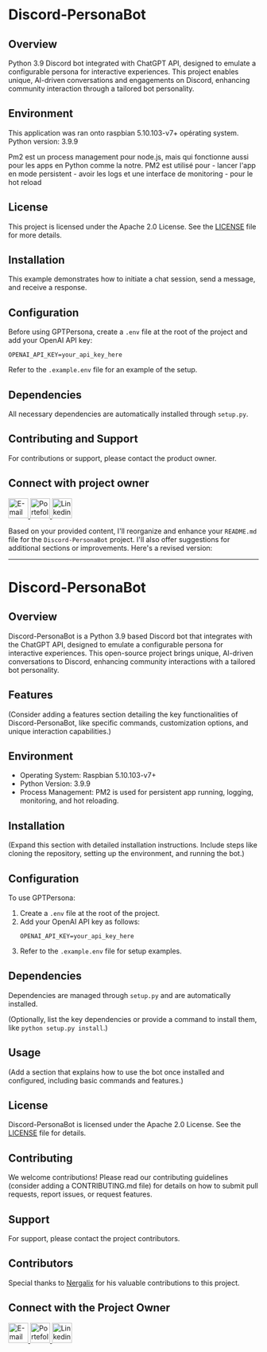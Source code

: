 # Discord-PersonaBot

## Overview

Python 3.9 Discord bot integrated with ChatGPT API, designed to emulate a configurable persona for interactive experiences. This project enables unique, AI-driven conversations and engagements on Discord, enhancing community interaction through a tailored bot personality.

## Environment 

This application was ran onto raspbian 5.10.103-v7+ opérating system.
Python version: 3.9.9

Pm2 est un process management pour node.js, mais qui fonctionne aussi pour les apps en Python comme la notre.
PM2 est utilisé pour - lancer l'app en mode persistent - avoir les logs et une interface de monitoring - pour le hot reload 

## License
This project is licensed under the Apache 2.0 License. See the [LICENSE](./LICENCE) file for more details.

## Installation

This example demonstrates how to initiate a chat session, send a message, and receive a response.

## Configuration
Before using GPTPersona, create a `.env` file at the root of the project and add your OpenAI API key:
```
OPENAI_API_KEY=your_api_key_here
```
Refer to the `.example.env` file for an example of the setup.

## Dependencies
All necessary dependencies are automatically installed through `setup.py`.

## Contributing and Support
For contributions or support, please contact the product owner.

## Connect with project owner

<div> 
   <a href="https://portfolio.dopee.io/#/contact" target="_blank">
      <img src="https://img.shields.io/badge/Email-D14836?style=for-the-badge&logo=maildotru&logoColor=white" alt="E-mail" height=40>
   </a>
   
   <a href="https://portfolio.dopee.io" target="_blank">
      <img src="https://img.shields.io/badge/Portefolio-green?style=for-the-badge&logo=vuedotjs&logoColor=white" alt="Portefolio" height=40>
   </a>
   
   <a href="https://www.linkedin.com/in/malo-le-mestre/" target="_blank">
      <img src="https://img.shields.io/badge/LinkedIn-0077B5?style=for-the-badge&logo=linkedin&logoColor=white" alt="Linkedin" height=40>
   </a>
</div>










Based on your provided content, I'll reorganize and enhance your `README.md` file for the `Discord-PersonaBot` project. I'll also offer suggestions for additional sections or improvements. Here's a revised version:

---

# Discord-PersonaBot

## Overview

Discord-PersonaBot is a Python 3.9 based Discord bot that integrates with the ChatGPT API, designed to emulate a configurable persona for interactive experiences. This open-source project brings unique, AI-driven conversations to Discord, enhancing community interactions with a tailored bot personality.

## Features

(Consider adding a features section detailing the key functionalities of Discord-PersonaBot, like specific commands, customization options, and unique interaction capabilities.)

## Environment 

- Operating System: Raspbian 5.10.103-v7+
- Python Version: 3.9.9
- Process Management: PM2 is used for persistent app running, logging, monitoring, and hot reloading.

## Installation

(Expand this section with detailed installation instructions. Include steps like cloning the repository, setting up the environment, and running the bot.)

## Configuration

To use GPTPersona:
1. Create a `.env` file at the root of the project.
2. Add your OpenAI API key as follows:
   ```
   OPENAI_API_KEY=your_api_key_here
   ```
3. Refer to the `.example.env` file for setup examples.

## Dependencies

Dependencies are managed through `setup.py` and are automatically installed. 

(Optionally, list the key dependencies or provide a command to install them, like `python setup.py install`.)

## Usage

(Add a section that explains how to use the bot once installed and configured, including basic commands and features.)

## License

Discord-PersonaBot is licensed under the Apache 2.0 License. See the [LICENSE](./LICENCE) file for details.

## Contributing

We welcome contributions! Please read our contributing guidelines (consider adding a CONTRIBUTING.md file) for details on how to submit pull requests, report issues, or request features.

## Support

For support, please contact the project contributors. 

## Contributors

Special thanks to [Nergalix](https://github.com/Nergalix) for his valuable contributions to this project.

## Connect with the Project Owner

<div> 
   <a href="https://portfolio.dopee.io/#/contact" target="_blank">
      <img src="https://img.shields.io/badge/Email-D14836?style=for-the-badge&logo=maildotru&logoColor=white" alt="E-mail" height=40>
   </a>
   
   <a href="https://portfolio.dopee.io" target="_blank">
      <img src="https://img.shields.io/badge/Portefolio-green?style=for-the-badge&logo=vuedotjs&logoColor=white" alt="Portefolio" height=40>
   </a>
   
   <a href="https://www.linkedin.com/in/malo-le-mestre/" target="_blank">
      <img src="https://img.shields.io/badge/LinkedIn-0077B5?style=for-the-badge&logo=linkedin&logoColor=white" alt="Linkedin" height=40>
   </a>
</div>

